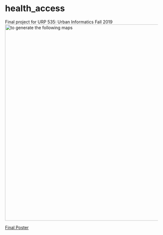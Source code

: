 # health_access
Final project for URP 535: Urban Informatics Fall 2019
<img width="648" alt="to generate the following maps" src="https://github.com/tlswan/health_access/assets/43580228/565df3d4-31b7-45a8-b754-9513e3180bcf">


[Final Poster](https://github.com/tlswan/health_access/files/11852755/poster_05072023.pdf)


